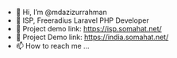 - 👋 Hi, I’m @mdazizurrahman
- 👀 ISP, Freeradius Laravel PHP Developer
- 🌱 Project demo link: https://isp.somahat.net/
- 💞️ Project Demo link: https://india.somahat.net/
- 📫 How to reach me ...

<!---
mdazizurrahman/mdazizurrahman is a ✨ special ✨ repository because its `README.md` (this file) appears on your GitHub profile.
You can click the Preview link to take a look at your changes.
--->
